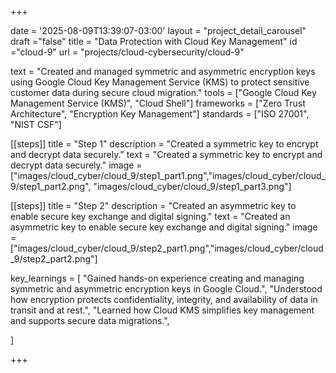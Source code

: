 +++

date = '2025-08-09T13:39:07-03:00'
layout = "project_detail_carousel"
draft ="false"
title = "Data Protection with Cloud Key Management"
id ="cloud-9"
url = "projects/cloud-cybersecurity/cloud-9"

text = "Created and managed symmetric and asymmetric encryption keys using Google Cloud Key Management Service (KMS) to protect sensitive customer data during secure cloud migration."
tools = ["Google Cloud Key Management Service (KMS)", "Cloud Shell"]
frameworks = ["Zero Trust Architecture", "Encryption Key Management"]
standards = ["ISO 27001", "NIST CSF"]


[[steps]]
title = "Step 1"
description = "Created a symmetric key to encrypt and decrypt data securely."
text = "Created a symmetric key to encrypt and decrypt data securely."
image = ["images/cloud_cyber/cloud_9/step1_part1.png","images/cloud_cyber/cloud_9/step1_part2.png", "images/cloud_cyber/cloud_9/step1_part3.png"]


[[steps]]
title = "Step 2"
description = "Created an asymmetric key to enable secure key exchange and digital signing."
text = "Created an asymmetric key to enable secure key exchange and digital signing."
image = ["images/cloud_cyber/cloud_9/step2_part1.png","images/cloud_cyber/cloud_9/step2_part2.png"]


key_learnings = [
    "Gained hands-on experience creating and managing symmetric and asymmetric encryption keys in Google Cloud.",
    "Understood how encryption protects confidentiality, integrity, and availability of data in transit and at rest.",
    "Learned how Cloud KMS simplifies key management and supports secure data migrations.",


]


+++
